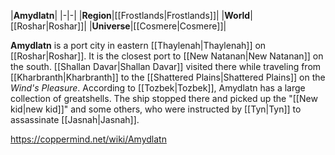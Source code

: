 |**Amydlatn**|
|-|-|
|**Region**|[[Frostlands\|Frostlands]]|
|**World**|[[Roshar\|Roshar]]|
|**Universe**|[[Cosmere\|Cosmere]]|

**Amydlatn** is a port city in eastern [[Thaylenah\|Thaylenah]] on [[Roshar\|Roshar]]. It is the closest port to [[New Natanan\|New Natanan]] on the south.
[[Shallan Davar\|Shallan Davar]] visited there while traveling from [[Kharbranth\|Kharbranth]] to the [[Shattered Plains\|Shattered Plains]] on the *Wind's Pleasure*.
According to [[Tozbek\|Tozbek]], Amydlatn has a large collection of greatshells. The ship stopped there and picked up the "[[New kid\|new kid]]" and some others, who were instructed by [[Tyn\|Tyn]] to assassinate [[Jasnah\|Jasnah]].



https://coppermind.net/wiki/Amydlatn